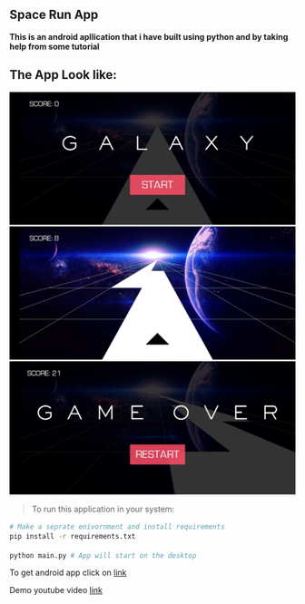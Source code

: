 ## Space Run App

**This is an android apllication that i have built using python and by taking help from some tutorial**

## The App Look like:

![](asset/1.jpg)
![](asset/2.jpg)
![](asset/3.jpg)



> To run this application in your system:
```sh
# Make a seprate enivornment and install requirements
pip install -r requirements.txt

python main.py # App will start on the desktop


```
To get android app click on [link](https://drive.google.com/file/d/1t8FmDgd31XX3mcr61csV_QTHOyx1fjxs/view?usp=sharing)

Demo youtube video [link](https://www.youtube.com/watch?v=53eN27rmaUM)
